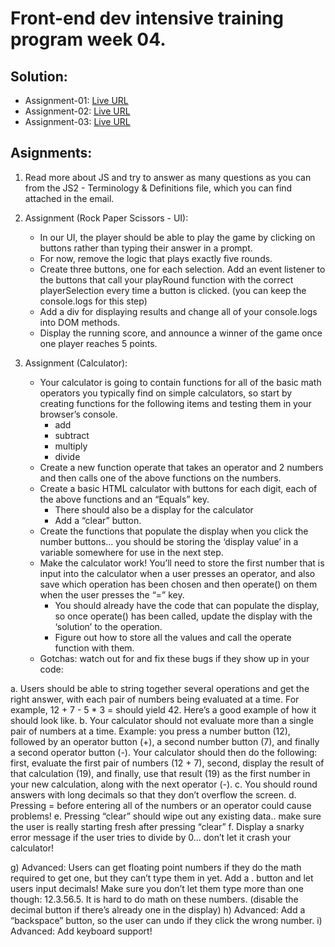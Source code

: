 # Front-end dev intensive training program week 04.

## Solution:

- Assignment-01: [Live URL](https://btebe.github.io/fd-training/frontdev-w4/assignment-01/questions.md)
- Assignment-02: [Live URL](https://btebe.github.io/fd-training/frontdev-w4/assignment-02/)
- Assignment-03: [Live URL](https://btebe.github.io/fd-training/frontdev-w4/assignment-03/)

## Asignments:

1. Read more about JS and try to answer as many questions as you can from the JS2 - Terminology
& Definitions file, which you can find attached in the email.

2. Assignment (Rock Paper Scissors - UI):
    - In our UI, the player should be able to play the game by clicking on buttons rather than
typing their answer in a prompt.
    - For now, remove the logic that plays exactly five rounds.
    - Create three buttons, one for each selection. Add an event listener to the buttons that call
your playRound function with the correct playerSelection every time a button is clicked.
(you can keep the console.logs for this step)
    - Add a div for displaying results and change all of your console.logs into DOM methods.
    - Display the running score, and announce a winner of the game once one player reaches 5
points.

3. Assignment (Calculator):
    - Your calculator is going to contain functions for all of the basic math operators you typically
find on simple calculators, so start by creating functions for the following items and testing
them in your browser’s console.
        - add
        - subtract
        - multiply
        - divide
    - Create a new function operate that takes an operator and 2 numbers and then calls one of
the above functions on the numbers.
    - Create a basic HTML calculator with buttons for each digit, each of the above functions and
an “Equals” key.
        - There should also be a display for the calculator
        - Add a “clear” button.
    - Create the functions that populate the display when you click the number buttons... you
should be storing the ‘display value’ in a variable somewhere for use in the next step.
    - Make the calculator work! You’ll need to store the first number that is input into the
calculator when a user presses an operator, and also save which operation has been chosen
and then operate() on them when the user presses the “=” key.
        - You should already have the code that can populate the display, so once operate()
has been called, update the display with the ‘solution’ to the operation.
        - Figure out how to store all the values and call the operate function with them.
    -  Gotchas: watch out for and fix these bugs if they show up in your code:

a. Users should be able to string together several operations and get the right answer,
with each pair of numbers being evaluated at a time. For example, 12 + 7 - 5 * 3 =
should yield 42. Here’s a good example of how it should look like.
b. Your calculator should not evaluate more than a single pair of numbers at a time.
Example: you press a number button (12), followed by an operator button (+), a
second number button (7), and finally a second operator button (-). Your calculator
should then do the following: first, evaluate the first pair of numbers (12 + 7),
second, display the result of that calculation (19), and finally, use that result (19) as
the first number in your new calculation, along with the next operator (-).
c. You should round answers with long decimals so that they don’t overflow the
screen.
d. Pressing = before entering all of the numbers or an operator could cause problems!
e. Pressing “clear” should wipe out any existing data.. make sure the user is really
starting fresh after pressing “clear”
f. Display a snarky error message if the user tries to divide by 0... don’t let it crash your
calculator!

g) Advanced: Users can get floating point numbers if they do the math required to get one, but
they can’t type them in yet. Add a . button and let users input decimals! Make sure you
don’t let them type more than one though: 12.3.56.5. It is hard to do math on these
numbers. (disable the decimal button if there’s already one in the display)
h) Advanced: Add a “backspace” button, so the user can undo if they click the wrong number.
i) Advanced: Add keyboard support!
